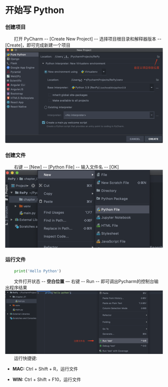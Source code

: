 # 开始写 Python
### 创建项目
&emsp;&emsp;打开 PyCharm -- [Create New Project] -- 选择项目根目录和解释器版本 -- [Create]，即可完成新建一个项目
![](/assets/QQ20200722-164126@2x.png)

### 创建文件
&emsp;&emsp;右键 -- [New] -- [Python File] -- 输入文件名 -- [OK]
![](/assets/QQ20200722-170505@2x.png)

### 运行文件

```python
    print('Hello Python')

```
&emsp;&emsp;文件打开状态 -- **空白位置** — 右键 -- Run -- 即可调出Pycharm的控制台输出程序结果
![](/assets/QQ20200722-172411@2x.png)
&emsp;&emsp;运行快捷键:
*  **MAC:** Ctrl + Shift + R，运行文件

*  **WIN:** Ctrl + Shift + F10，运行文件


